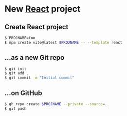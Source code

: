 # New [React](https://react.dev) project

## Create React project

```sh
$ PROJNAME=foo
$ npm create vite@latest $PROJNAME -- --template react
```

## ...as a new Git repo

```sh
$ git init
$ git add .
$ git commit -m "Initial commit"
```

## ...on GitHub

```sh
$ gh repo create $PROJNAME --private --source=.
$ git push
```
